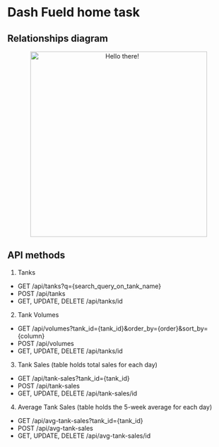 # Dash Fueld home task

## Relationships diagram

<p align="center"><img src="https://i.ibb.co/KhJzPH3/Untitled-drawio.png" alt="Hello there!" width=400 height=420></p>


## API methods

1) Tanks
- GET /api/tanks?q={search_query_on_tank_name}
- POST /api/tanks
- GET, UPDATE, DELETE /api/tanks/id 
2) Tank Volumes
- GET /api/volumes?tank_id={tank_id}&order_by={order}&sort_by={column}
- POST /api/volumes
- GET, UPDATE, DELETE /api/tanks/id 
3) Tank Sales (table holds total sales for each day)
- GET /api/tank-sales?tank_id={tank_id}
- POST /api/tank-sales
- GET, UPDATE, DELETE /api/tank-sales/id 
4) Average Tank Sales (table holds the 5-week average for each day)
- GET /api/avg-tank-sales?tank_id={tank_id}
- POST /api/avg-tank-sales
- GET, UPDATE, DELETE /api/avg-tank-sales/id 
